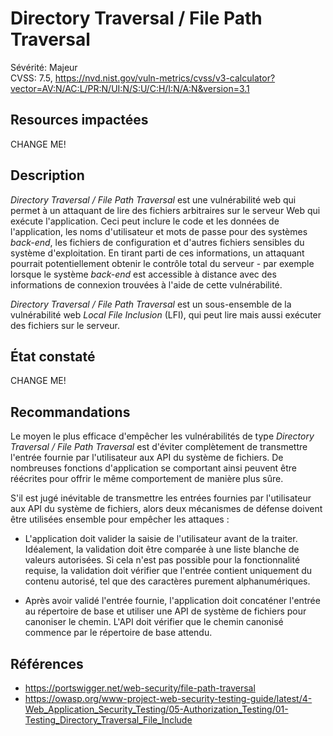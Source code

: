 # Directory Traversal / File Path Traversal

Sévérité: Majeur  
CVSS: 7.5, https://nvd.nist.gov/vuln-metrics/cvss/v3-calculator?vector=AV:N/AC:L/PR:N/UI:N/S:U/C:H/I:N/A:N&version=3.1

## Resources impactées

CHANGE ME!

## Description

_Directory Traversal / File Path Traversal_ est une vulnérabilité web qui permet à un attaquant de lire des fichiers arbitraires sur le serveur Web qui exécute l'application. Ceci peut inclure le code et les données de l'application, les noms d'utilisateur et mots de passe pour des systèmes _back-end_, les fichiers de configuration et d'autres fichiers sensibles du système d'exploitation. En tirant parti de ces informations, un attaquant pourrait potentiellement obtenir le contrôle total du serveur - par exemple lorsque le système _back-end_ est accessible à distance avec des informations de connexion trouvées à l'aide de cette vulnérabilité.

_Directory Traversal / File Path Traversal_ est un sous-ensemble de la vulnérabilité web _Local File Inclusion_ (LFI), qui peut lire mais aussi exécuter des fichiers sur le serveur.

## État constaté

CHANGE ME!

## Recommandations

Le moyen le plus efficace d'empêcher les vulnérabilités de type _Directory Traversal / File Path Traversal_ est d'éviter complètement de transmettre l'entrée fournie par l'utilisateur aux API du système de fichiers. De nombreuses fonctions d'application se comportant ainsi peuvent être réécrites pour offrir le même comportement de manière plus sûre.

S'il est jugé inévitable de transmettre les entrées fournies par l'utilisateur aux API du système de fichiers, alors deux mécanismes de défense doivent être utilisées ensemble pour empêcher les attaques :

* L'application doit valider la saisie de l'utilisateur avant de la traiter. Idéalement, la validation doit être comparée à une liste blanche de valeurs autorisées. Si cela n'est pas possible pour la fonctionnalité requise, la validation doit vérifier que l'entrée contient uniquement du contenu autorisé, tel que des caractères purement alphanumériques.

* Après avoir validé l'entrée fournie, l'application doit concaténer l'entrée au répertoire de base et utiliser une API de système de fichiers pour canoniser le chemin. L'API doit vérifier que le chemin canonisé commence par le répertoire de base attendu.

## Références

* https://portswigger.net/web-security/file-path-traversal
* https://owasp.org/www-project-web-security-testing-guide/latest/4-Web_Application_Security_Testing/05-Authorization_Testing/01-Testing_Directory_Traversal_File_Include